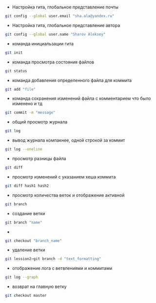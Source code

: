 * Настройка гита, глобальное представление почты
```sh
git config --global user.email "sha.ala@yandex.ru"
```

* Настройка гита, глобальное представление автора
```sh
git config --global user.name "Sharov Aleksey"  
```

* команда инициальзации гита
```sh
git init
```

* команда просмотра состояния файлов
```sh
git status
```

* команда добавления определенного файла для коммита
```sh
git add "file"
```

* команда сохранения изменений файла с комментарием что было изменено и тд
```sh
git commit -m "message"
```

* общий просмотр журнала
```sh
git log
```

* вывод журнала компакнее, одной строкой за коммит
```sh
git log --oneline
```

* просмотр разницы файла
```sh
git diff
```

* просмотр изменений с указанием хеша коммита
```sh
git diff hash1 hash2
```

* просмотр количества веток и отображение активной 
```sh
git branch
```

* создание ветки
```sh
git branch "name"
```

* 
```sh
git checkout "branch_name"
```

* удаление ветки
```sh
git lession2>git branch -d "text_formatting"
```

* отображение лога с ветвлениями и коммитами
```sh
git log --graph
```

* возврат на главную ветку
```sh
git checkout master
```
